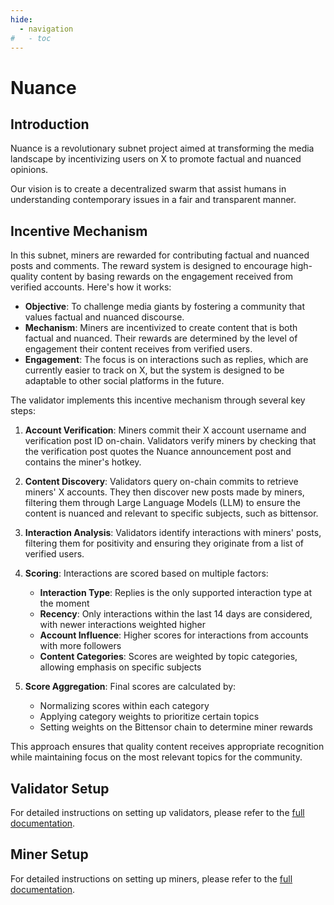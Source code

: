 ```yaml
---
hide:
  - navigation
#   - toc
---
```


# Nuance

## Introduction

Nuance is a revolutionary subnet project aimed at transforming the media landscape by incentivizing users on X to promote factual and nuanced opinions.

Our vision is to create a decentralized swarm that assist humans in understanding contemporary issues in a fair and transparent manner.

## Incentive Mechanism

In this subnet, miners are rewarded for contributing factual and nuanced posts and comments. The reward system is designed to encourage high-quality content by basing rewards on the engagement received from verified accounts. Here's how it works:

- **Objective**: To challenge media giants by fostering a community that values factual and nuanced discourse.
- **Mechanism**: Miners are incentivized to create content that is both factual and nuanced. Their rewards are determined by the level of engagement their content receives from verified users.
- **Engagement**: The focus is on interactions such as replies, which are currently easier to track on X, but the system is designed to be adaptable to other social platforms in the future.

The validator implements this incentive mechanism through several key steps:

1. **Account Verification**: Miners commit their X account username and verification post ID on-chain. Validators verify miners by checking that the verification post quotes the Nuance announcement post and contains the miner's hotkey.

2. **Content Discovery**: Validators query on-chain commits to retrieve miners' X accounts. They then discover new posts made by miners, filtering them through Large Language Models (LLM) to ensure the content is nuanced and relevant to specific subjects, such as bittensor.

3. **Interaction Analysis**: Validators identify interactions with miners' posts, filtering them for positivity and ensuring they originate from a list of verified users.

4. **Scoring**: Interactions are scored based on multiple factors:
   - **Interaction Type**: Replies is the only supported interaction type at the moment
   - **Recency**: Only interactions within the last 14 days are considered, with newer interactions weighted higher
   - **Account Influence**: Higher scores for interactions from accounts with more followers
   - **Content Categories**: Scores are weighted by topic categories, allowing emphasis on specific subjects

5. **Score Aggregation**: Final scores are calculated by:
   - Normalizing scores within each category
   - Applying category weights to prioritize certain topics
   - Setting weights on the Bittensor chain to determine miner rewards

This approach ensures that quality content receives appropriate recognition while maintaining focus on the most relevant topics for the community.

## Validator Setup

For detailed instructions on setting up validators, please refer to the [full documentation](./validators.md).

## Miner Setup

For detailed instructions on setting up miners, please refer to the [full documentation](./miners.md).